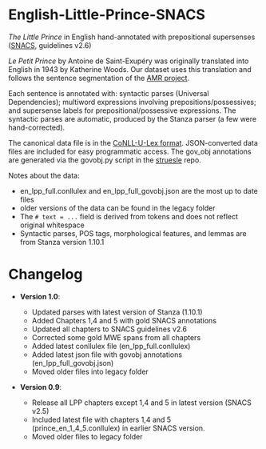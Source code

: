 # English-Little-Prince-SNACS

_The Little Prince_ in English hand-annotated with prepositional supersenses ([SNACS](https://arxiv.org/abs/1704.02134), guidelines v2.6)

_Le Petit Prince_ by Antoine de Saint-Exupéry was originally translated into English in 1943 by Katherine Woods. Our dataset uses this translation and follows the sentence segmentation of the [AMR project](https://github.com/flipz357/AMR-World/tree/main/data/reference_amrs).

Each sentence is annotated with: syntactic parses (Universal Dependencies); multiword expressions involving prepositions/possessives; and supersense labels for prepositional/possessive expressions. The syntactic parses are automatic, produced by the Stanza parser (a few were hand-corrected).

The canonical data file is in the [CoNLL-U-Lex format](https://github.com/nert-nlp/streusle/blob/v4.4/CONLLULEX.md). 
JSON-converted data files are included for easy programmatic access. The gov_obj annotations are generated via the govobj.py script in the [struesle](https://github.com/nert-nlp/streusle/blob/master/govobj.py) repo.

Notes about the data:
- en_lpp_full.conllulex and en_lpp_full_govobj.json are the most up to date files
- older versions of the data can be found in the legacy folder
- The `# text = ...` field is derived from tokens and does not reflect original whitespace
- Syntactic parses, POS tags, morphological features, and lemmas are from Stanza version 1.10.1


# Changelog

- **Version 1.0**: 
    - Updated parses with latest version of Stanza (1.10.1)
    - Added Chapters 1,4 and 5 with gold SNACS annotations
    - Updated all chapters to SNACS guidelines v2.6
    - Corrected some gold MWE spans from all chapters
    - Added latest conllulex file (en_lpp_full.conllulex)
    - Added latest json file with govobj annotations (en_lpp_full_govobj.json)
    - Moved older files into legacy folder

- **Version 0.9**:
    - Release all LPP chapters except 1,4 and 5 in latest version (SNACS v2.5)
    - Included latest file with chapters 1,4 and 5 (prince_en_1_4_5.conllulex) in earlier SNACS version.
    - Moved older files to legacy folder
